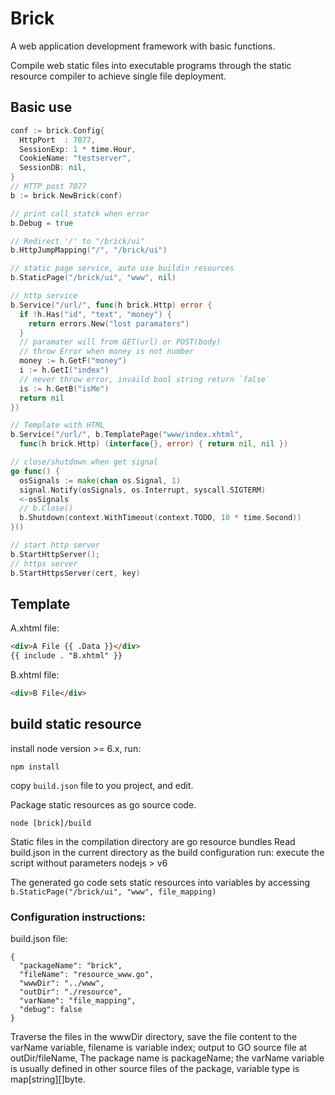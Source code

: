# Brick

A web application development framework with basic functions.

Compile web static files into executable programs through the static resource compiler to achieve single file deployment.


## Basic use

```go
conf := brick.Config{
  HttpPort  : 7077, 
  SessionExp: 1 * time.Hour, 
  CookieName: "testserver",
  SessionDB: nil,
}
// HTTP post 7077
b := brick.NewBrick(conf)

// print call statck when error
b.Debug = true

// Redirect '/' to "/brick/ui"
b.HttpJumpMapping("/", "/brick/ui")

// static page service, auto use buildin resources
b.StaticPage("/brick/ui", "www", nil)

// http service
b.Service("/url/", func(h brick.Http) error { 
  if !h.Has("id", "text", "money") {
    return errors.New("lost paramaters")
  }
  // paramater will from GET(url) or POST(body)
  // throw Error when money is not number
  money := h.GetF("money")
  i := h.GetI("index")
  // never throw error, invaild bool string return `false`
  is := h.GetB("isMe")
  return nil
})

// Template with HTML
b.Service("/url/", b.TemplatePage("www/index.xhtml", 
  func(h brick.Http) (interface{}, error) { return nil, nil })

// close/shutdown when get signal
go func() {
  osSignals := make(chan os.Signal, 1)
  signal.Notify(osSignals, os.Interrupt, syscall.SIGTERM)
  <-osSignals
  // b.Close()
  b.Shutdown(context.WithTimeout(context.TODO, 10 * time.Second))
}()

// start http server
b.StartHttpServer();
// https server
b.StartHttpsServer(cert, key)
```

## Template

A.xhtml file:

```html
<div>A File {{ .Data }}</div>
{{ include . "B.xhtml" }}
```

B.xhtml file:

```html
<div>B File</div>
```


## build static resource

install node version >= 6.x, run:

`npm install`

copy `build.json` file to you project, and edit.

Package static resources as go source code.

`node [brick]/build`


Static files in the compilation directory are go resource bundles
Read build.json in the current directory as the build configuration
run: execute the script without parameters nodejs > v6

The generated go code sets static resources into variables by accessing 
`b.StaticPage("/brick/ui", "www", file_mapping)`


###  Configuration instructions:

build.json file:
```
{
  "packageName": "brick",
  "fileName": "resource_www.go",
  "wwwDir": "../www",
  "outDir": "./resource",
  "varName": "file_mapping",
  "debug": false
}
```

Traverse the files in the wwwDir directory, save the file content to the varName variable,
filename is variable index; output to GO source file at outDir/fileName,
The package name is packageName; the varName variable is usually defined in other source files of the package,
variable type is map[string][]byte.
